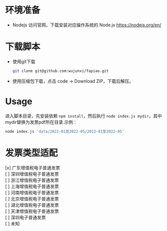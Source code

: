 
# 环境准备

- Nodejs
  访问官网，下载安装对应操作系统的 Node.js https://nodejs.org/en/

# 下载脚本

- 使用git下载

    ```sh
    git clone git@github.com:wujunxi/fapiao.git
    ```

- 使用压缩包下载，点击 code -> Download ZIP，下载后解压。

# Usage

进入脚本目录，先安装依赖 `npm install`，然后执行 `node index.js mydir`，其中mydir替换为发票pdf所在目录.示例：
```sh
node index.js 'data/2022-01至2022-05/2022-01至2022-05'
```

# 发票类型适配
 [x] 广东增值税电子普通发票  
 [ ] 深圳增值税电子普通发票  
 [ ] 浙江增值税电子普通发票  
 [ ] 上海增值税电子普通发票  
 [ ] 河南增值税电子普通发票  
 [ ] 北京增值税电子普通发票  
 [ ] 湖北增值税电子普通发票  
 [ ] 天津增值税电子普通发票  
 [ ] 深圳电子普通发票  
 [ ] 未知  